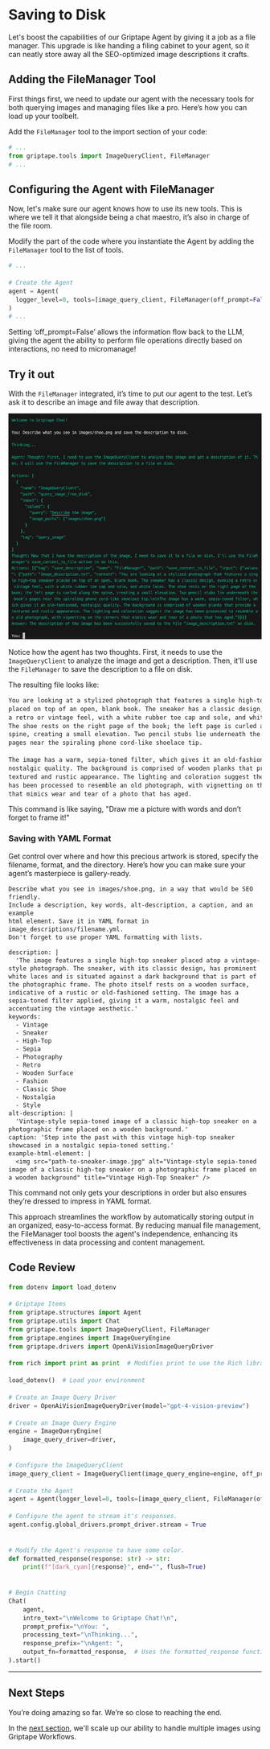 # Saving to Disk

Let's boost the capabilities of our Griptape Agent by giving it a job as a file manager. This upgrade is like handing a filing cabinet to your agent, so it can neatly store away all the SEO-optimized image descriptions it crafts.

## Adding the FileManager Tool

First things first, we need to update our agent with the necessary tools for both querying images and managing files like a pro. Here’s how you can load up your toolbelt.

Add the `FileManager` tool to the import section of your code:

```py title="app.py" hl_lines="2"
# ...
from griptape.tools import ImageQueryClient, FileManager
# ...
```

## Configuring the Agent with FileManager

Now, let's make sure our agent knows how to use its new tools. This is where we tell it that alongside being a chat maestro, it’s also in charge of the file room. 

Modify the part of the code where you instantiate the Agent by adding the `FileManager` tool to the list of tools.

```py title="app.py" hl_lines="5"
# ...

# Create the Agent
agent = Agent(
  logger_level=0, tools=[image_query_client, FileManager(off_prompt=False)]
)
# ...

```

Setting ‘off_prompt=False’ allows the information flow back to the LLM, giving the agent the ability to perform file operations directly based on interactions, no need to micromanage!

## Try it out

With the `FileManager` integrated, it’s time to put our agent to the test. Let’s ask it to describe an image and file away that description.

![Showing saving to disk](assets/05_saving_to_disk_01.png)

Notice how the agent has two thoughts. First, it needs to use the `ImageQueryClient` to analyze the image and get a description. Then, it'll use the `FileManager` to save the description to a file on disk.

The resulting file looks like:

```txt title="image_description.txt"
You are looking at a stylized photograph that features a single high-top sneaker 
placed on top of an open, blank book. The sneaker has a classic design, evoking 
a retro or vintage feel, with a white rubber toe cap and sole, and white laces. 
The shoe rests on the right page of the book; the left page is curled along the 
spine, creating a small elevation. Two pencil stubs lie underneath the book’s 
pages near the spiraling phone cord-like shoelace tip.

The image has a warm, sepia-toned filter, which gives it an old-fashioned, 
nostalgic quality. The background is comprised of wooden planks that provide a 
textured and rustic appearance. The lighting and coloration suggest the image 
has been processed to resemble an old photograph, with vignetting on the corners 
that mimics wear and tear of a photo that has aged.
```

This command is like saying, "Draw me a picture with words and don’t forget to frame it!"

### Saving with YAML Format

Get control over where and how this precious artwork is stored, specify the filename, format, and the directory. Here’s how you can make sure your agent’s masterpiece is gallery-ready.

``` title="Prompt"
Describe what you see in images/shoe.png, in a way that would be SEO friendly. 
Include a description, key words, alt-description, a caption, and an example 
html element. Save it in YAML format in image_descriptions/filename.yml. 
Don't forget to use proper YAML formatting with lists.
```

``` title="image_descriptions/shoe.yml"
description: |
  'The image features a single high-top sneaker placed atop a vintage-style photograph. The sneaker, with its classic design, has prominent white laces and is situated against a dark background that is part of the photographic frame. The photo itself rests on a wooden surface, indicative of a rustic or old-fashioned setting. The image has a sepia-toned filter applied, giving it a warm, nostalgic feel and accentuating the vintage aesthetic.'
keywords:
  - Vintage
  - Sneaker
  - High-Top
  - Sepia
  - Photography
  - Retro
  - Wooden Surface
  - Fashion
  - Classic Shoe
  - Nostalgia
  - Style
alt-description: |
  'Vintage-style sepia-toned image of a classic high-top sneaker on a photographic frame placed on a wooden background.'
caption: 'Step into the past with this vintage high-top sneaker showcased in a nostalgic sepia-toned setting.'
example-html-element: |
  <img src="path-to-sneaker-image.jpg" alt="Vintage-style sepia-toned image of a classic high-top sneaker on a photographic frame placed on a wooden background" title="Vintage High-Top Sneaker" />

```

This command not only gets your descriptions in order but also ensures they’re dressed to impress in YAML format.

This approach streamlines the workflow by automatically storing output in an organized, easy-to-access format. By reducing manual file management, the FileManager tool boosts the agent's independence, enhancing its effectiveness in data processing and content management.

## Code Review

```py title="app.py" linenums="1" hl_lines="6 26"
from dotenv import load_dotenv

# Griptape Items
from griptape.structures import Agent
from griptape.utils import Chat
from griptape.tools import ImageQueryClient, FileManager
from griptape.engines import ImageQueryEngine
from griptape.drivers import OpenAiVisionImageQueryDriver

from rich import print as print  # Modifies print to use the Rich library

load_dotenv()  # Load your environment

# Create an Image Query Driver
driver = OpenAiVisionImageQueryDriver(model="gpt-4-vision-preview")

# Create an Image Query Engine
engine = ImageQueryEngine(
    image_query_driver=driver,
)

# Configure the ImageQueryClient
image_query_client = ImageQueryClient(image_query_engine=engine, off_prompt=False)

# Create the Agent
agent = Agent(logger_level=0, tools=[image_query_client, FileManager(off_prompt=False)])

# Configure the agent to stream it's responses.
agent.config.global_drivers.prompt_driver.stream = True


# Modify the Agent's response to have some color.
def formatted_response(response: str) -> str:
    print(f"[dark_cyan]{response}", end="", flush=True)


# Begin Chatting
Chat(
    agent,
    intro_text="\nWelcome to Griptape Chat!\n",
    prompt_prefix="\nYou: ",
    processing_text="\nThinking...",
    response_prefix="\nAgent: ",
    output_fn=formatted_response,  # Uses the formatted_response function
).start()

```



---
## Next Steps
You’re doing amazing so far. We’re so close to reaching the end. 

In the [next section](06_querying_multiple_images.md), we'll scale up our ability to handle multiple images using Griptape Workflows.